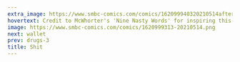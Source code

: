 ```yaml
---
extra_image: https://www.smbc-comics.com/comics/162099940320210514after.png
hovertext: Credit to McWhorter's 'Nine Nasty Words' for inspiring this. I hasten to note, Patreon subscribers have determined that a 9-shit variation is possible.
image: https://www.smbc-comics.com/comics/1620999313-20210514.png
next: wallet
prev: drugs-3
title: Shit
---
```

